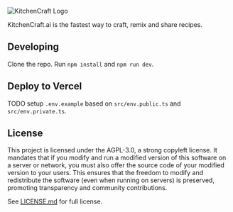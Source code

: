 ![KitchenCraft Logo](https://github.com/jonmumm/KitchenCraft/assets/718391/0f4b6557-ba4e-4f31-b845-758fb57d18c5)

KitchenCraft.ai is the fastest way to craft, remix and share recipes.

## Developing

Clone the repo. Run `npm install` and `npm run dev`.

## Deploy to Vercel

TODO setup `.env.example` based on `src/env.public.ts` and `src/env.private.ts`.

## License

This project is licensed under the AGPL-3.0, a strong copyleft license. It mandates that if you modify and run a modified version of this software on a server or network, you must also offer the source code of your modified version to your users. This ensures that the freedom to modify and redistribute the software (even when running on servers) is preserved, promoting transparency and community contributions.

See [LICENSE.md](/LICENSE.md) for full license.
